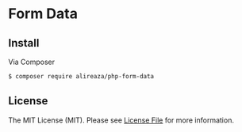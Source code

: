 # Form Data


## Install

Via Composer
```bash
$ composer require alireaza/php-form-data
```


## License

The MIT License (MIT). Please see [License File](LICENSE) for more information.
